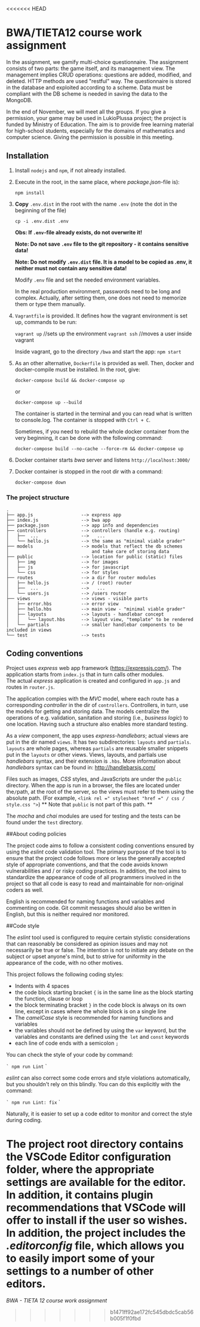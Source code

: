 <<<<<<< HEAD

# BWA/TIETA12 course work assignment

In the assignment, we gamify multi-choice questionnaire.
The assignment consists of two parts: the game itself, and its management view.
The management implies CRUD operations: questions are added, modified, and deleted.
HTTP methods are used "restful" way.
The questionnaire is stored in the database and exploited according to a scheme.
Data must be compliant with the DB scheme is needed in saving the data to the MongoDB.



In the end of November, we will meet all the groups.
If you give a permission, your game may be used in LukioPlussa project; the project is  
funded by Ministry of Education. The aim is to provide free learning material for
high-school students, especially for the domains of mathematics and computer science.
Giving the permission is possible in this meeting.


## Installation


1. Install `nodejs` and `npm`, if not already installed.

2. Execute in the root, in the same place, where _package.json_-file is):

    ```
    npm install
    ```

3. **Copy** `.env.dist` in the root with the name `.env` (note the dot in the beginning of the file)

    ```
    cp -i .env.dist .env
    ```

    **Obs: If `.env`-file already exists, do not overwrite it!**

    **Note: Do not save `.env` file to the git repository - it contains sensitive data!**

    **Note: Do not modify `.env.dist` file. It is a model to be copied as .env, it neither must not contain any sensitive data!**

    Modify `.env` file and set the needed environment variables.
   
    In the real production environment, passwords need to be
    long and complex. Actually, after setting them, one does
    not need to memorize them or type them manually.

4. `Vagrantfile` is provided. It defines how the vagrant
    environment is set up, commands to be run:

    `vagrant up`   //sets up the environment
    `vagrant ssh`  //moves a user inside vagrant

    Inside vagrant, go to the directory `/bwa` and start the app:
    `npm start`

5. As an other alternative, `Dockerfile` is provided as well.
    Then, docker and docker-compile must be installed.
    In the root, give:

    ```
    docker-compose build && docker-compose up
    ```
    or

    ```
    docker-compose up --build
    ```


    The container is started in the terminal and you can read what is written to console.log. The container is stopped with `Ctrl + C`.


    Sometimes, if you need to rebuild the whole docker container from the very beginning,
    it can be done with the following command:

    ```
    docker-compose build --no-cache --force-rm && docker-compose up
    ```


6. Docker container starts _bwa_ server and listens `http://localhost:3000/`


7. Docker container is stopped in the root dir with a command:

    ```
    docker-compose down
    ```


### The project structure

```
.
├── app.js                  --> express app
├── index.js                --> bwa app
├── package.json            --> app info and dependencies
├── controllers             --> controllers (handle e.g. routing)
│   ├──  ...                -->   ...
│   └── hello.js            --> the same as "minimal viable grader"
├── models                  --> models that reflect the db schemes  
│                               and take care of storing data
├── public                  --> location for public (static) files
│   ├── img                 --> for images
│   ├── js                  --> for javascript
│   └── css                 --> for styles
├── routes                  --> a dir for router modules
│   ├── hello.js            --> / (root) router
│   ├──  ...                -->   ...
│   └── users.js            --> /users router
├── views                   --> views - visible parts
│   ├── error.hbs           --> error view
│   ├── hello.hbs           --> main view - "minimal viable grader"
│   ├── layouts             --> layouts - handlebar concept
│   │   └── layout.hbs      --> layout view, "template" to be rendered
│   └── partials            --> smaller handlebar components to be included in views 
└── test                    --> tests

```
## Coding conventions 

Project uses _express_ web app framework (https://expressjs.com/).
The application starts from `index.js` that in turn calls other modules.  
The actual _express_ application is created and configured in `app.js` and
routes in `router.js`.

The application compies with the _MVC_ model, where each route has
a corresponding _controller_ in the dir of `controllers`.
Controllers, in turn, use the models for getting and storing data.
The models centralize the operations of e.g. validation, sanitation
and storing (i.e., _business logic_) to one location.
Having such a structure also enables more standard testing.


As a _view_ component, the app uses _express-handlebars_;
actual views are put in the dir named `views`. It has two subdirectories:
`layouts` and `partials`.
`layouts` are whole pages, whereas `partials` are reusable smaller
snippets put in the `layouts` or other views. Views, layouts, and partials
use _handlebars_ syntax, and their extension is `.hbs`.
More information about _handlebars_ syntax can be found in: http://handlebarsjs.com/

Files such as images, _CSS_ styles, and JavaScripts are under the `public` directory. When the app is run in a browser, the files are located under the` / `path, at the root of the server, so the views must refer to them using the absolute path. (For example, `<link rel =" stylesheet "href =" / css / style.css ">`) ** Note that `public` is not part of this path. **

The _mocha_ and _chai_ modules are used for testing and the tests can be found under the `test` directory.

##About coding policies

The project code aims to follow a consistent coding conventions
ensured by using the _eslint_ code validation tool. The primary purpose of the tool is to ensure that the project code follows more or less the generally accepted style of appropriate conventions, and that the code avoids known vulnerabilities and / or risky coding practices. In addition, the tool aims to standardize the appearance of code of all programmers involved in the project so that all code is easy to read and maintainable for non-original coders as well.

English is recommended for naming functions and variables and commenting on code. Git commit messages should also be written in English, but this is neither required nor monitored.

##Code style

The _eslint_ tool used is configured to require certain stylistic considerations that can reasonably be considered as opinion issues and may not necessarily be true or false. The intention is not to initiate any debate on the subject or upset anyone's mind, but to strive for uniformity in the appearance of the code, with no other motives.

This project follows the following coding styles:

- Indents with 4 spaces
- the code block starting bracket `{` is in the same line as the block starting the function, clause or loop
- the block terminating bracket `}` in the code block is always on its own line, except in cases where the whole block is on a single line
- The _camelCase_ style is recommended for naming functions and variables
- the variables should not be defined by using the `var` keyword, but the variables and constants are defined using the` let` and `const` keywords
- each line of code ends with a semicolon `;`

You can check the style of your code by command:

`` `
npm run Lint
`` `

_eslint_ can also correct some code errors and style violations automatically, but you shouldn't rely on this blindly. You can do this explicitly with the command:

`` `
npm run Lint: fix
`` `

Naturally, it is easier to set up a code editor to monitor and correct the style during coding. 

The project root directory contains the VSCode Editor configuration folder, where the appropriate settings are available for the editor. In addition, it contains plugin recommendations that VSCode will offer to install if the user so wishes. In addition, the project includes the _.editorconfig_ file, which allows you to easily import some of your settings to a number of other editors.
=======
*BWA - TIETA 12 course work assignment*
>>>>>>> b1471ff92ae172fc545dbdc5cab56b005f1f0fbd
